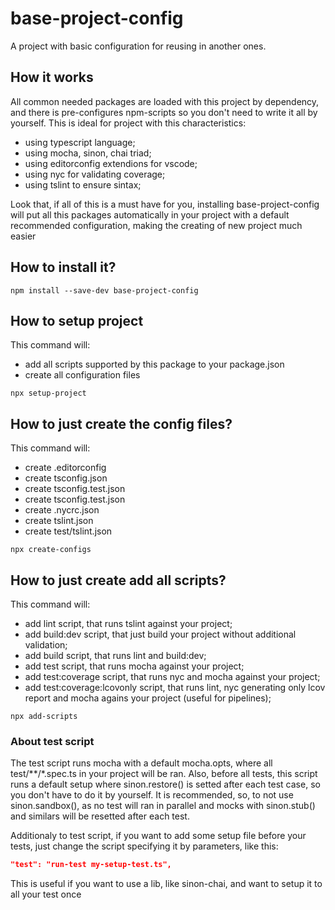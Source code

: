 # base-project-config

A project with basic configuration for reusing in another ones.

## How it works

All common needed packages are loaded with this project by dependency, and there is pre-configures npm-scripts so you don't need to write it all by yourself.
This is ideal for project with this characteristics:

* using typescript language;
* using mocha, sinon, chai triad;
* using editorconfig extendions for vscode;
* using nyc for validating coverage;
* using tslint to ensure sintax;

Look that, if all of this is a must have for you, installing base-project-config will put all this packages automatically in your project with a default recommended configuration, making the creating of new project much easier

## How to install it?

```batch
npm install --save-dev base-project-config
```

## How to setup project

This command will:
* add all scripts supported by this package to your package.json
* create all configuration files

```batch
npx setup-project
```

## How to just create the config files?

This command will:
* create .editorconfig
* create tsconfig.json
* create tsconfig.test.json
* create tsconfig.test.json
* create .nycrc.json
* create tslint.json
* create test/tslint.json

```batch
npx create-configs
```

## How to just create add all scripts?

This command will:
* add lint script, that runs tslint against your project;
* add build:dev script, that just build your project without additional validation;
* add build script, that runs lint and build:dev;
* add test script, that runs mocha against your project;
* add test:coverage script, that runs nyc and mocha against your project;
* add test:coverage:lcovonly script, that runs lint, nyc generating only lcov report and mocha agains your project (useful for pipelines);

```batch
npx add-scripts
```

### About test script

The test script runs mocha with a default mocha.opts, where all test/**/*.spec.ts in your project will be ran. Also, before all tests, this script runs a default setup where sinon.restore() is setted after each test case, so you don't have to do it by yourself.
It is recommended, so, to not use sinon.sandbox(), as no test will ran in parallel and mocks with sinon.stub() and similars will be resetted after each test.

Additionaly to test script, if you want to add some setup file before your tests, just change the script specifying it by parameters, like this:

```json
"test": "run-test my-setup-test.ts",
```

This is useful if you want to use a lib, like sinon-chai, and want to setup it to all your test once
